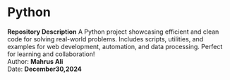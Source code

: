# Python
**Repository Description**   A Python project showcasing efficient and clean code for solving real-world problems. Includes scripts, utilities, and examples for web development, automation, and data processing. Perfect for learning and collaboration!
<br>
Author: <b>Mahrus Ali</b>
<br>
Date: <b>December30,2024</b>
